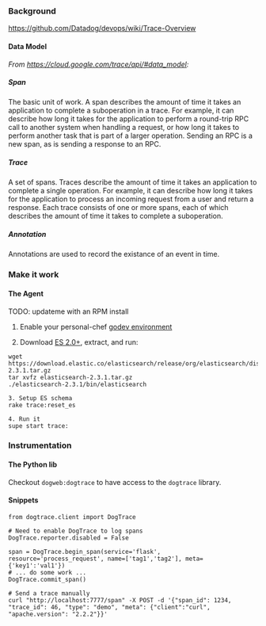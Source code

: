 ### Background
https://github.com/Datadog/devops/wiki/Trace-Overview

#### Data Model

_From <https://cloud.google.com/trace/api/#data_model>:_

##### Span

The basic unit of work. A span describes the amount of time it takes an application to complete a suboperation in a trace. For example, it can describe how long it takes for the application to perform a round-trip RPC call to another system when handling a request, or how long it takes to perform another task that is part of a larger operation. Sending an RPC is a new span, as is sending a response to an RPC.

##### Trace

A set of spans. Traces describe the amount of time it takes an application to complete a single operation. For example, it can describe how long it takes for the application to process an incoming request from a user and return a response. Each trace consists of one or more spans, each of which describes the amount of time it takes to complete a suboperation.

##### Annotation

Annotations are used to record the existance of an event in time.

### Make it work

#### The Agent

TODO: updateme with an RPM install

1. Enable your personal-chef [godev environment](https://github.com/DataDog/devops/wiki/Development-Environment#select-your-environment)

2. Download [ES 2.0+](https://www.elastic.co/downloads/elasticsearch), extract, and run:

```
wget https://download.elastic.co/elasticsearch/release/org/elasticsearch/distribution/tar/elasticsearch/2.3.1/elasticsearch-2.3.1.tar.gz
tar xvfz elasticsearch-2.3.1.tar.gz
./elasticsearch-2.3.1/bin/elasticsearch

3. Setup ES schema
rake trace:reset_es

4. Run it
supe start trace:
```

### Instrumentation


#### The Python lib

Checkout `dogweb:dogtrace` to have access to the `dogtrace` library.

#### Snippets

```
from dogtrace.client import DogTrace

# Need to enable DogTrace to log spans
DogTrace.reporter.disabled = False

span = DogTrace.begin_span(service='flask', resource='process_request', name=['tag1','tag2'], meta={'key1':'val1'})
# ... do some work ...
DogTrace.commit_span()  
```


```
# Send a trace manually
curl "http://localhost:7777/span" -X POST -d '{"span_id": 1234, "trace_id": 46, "type": "demo", "meta": {"client":"curl", "apache.version": "2.2.2"}}'
```

